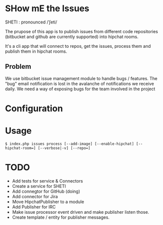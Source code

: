 # SHow mE the Issues

SHETI : pronounced /ˈʃeti/

The prupose of this app is to publish issues from different code repositories (bitbucket and github are currently supported) into hipchat rooms.

It's a cli app that will connect to repos, get the issues, process them and publish them in hipchat rooms.

## Problem

   We use bitbucket issue management module to handle bugs / features.
   The "bug" email notification is lost in the avalanche of notifications we receive daily.
   We need a way of exposing bugs for the team involved in the project

# Configuration

# Usage

```
$ index.php issues process [--add-image] [--enable-hipchat] [--hipchat-room=] [--verbose|-v] [--repo=]
```

# TODO

  - Add tests for service & Connectors
  - Create a service for SHETI
  - Add connegtor for GitHub (doing)
  - Add connector for Jira
  - Move HipchatPublisher to a module
  - Add Publisher for IRC
  - Make issue processor event driven and make publisher listen those.
  - Create template / entity for publisher messages.
